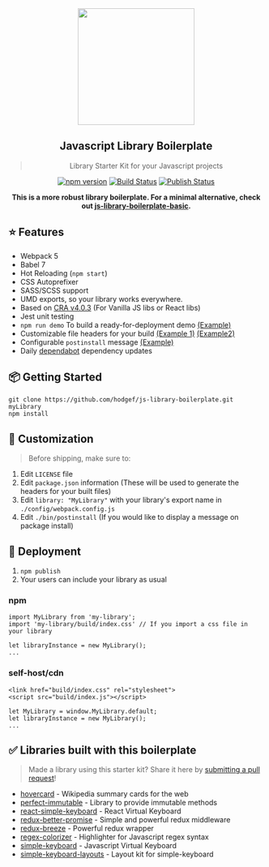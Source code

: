  <div align="center">
 <img align="center" width="230" src="https://i.imgur.com/62VsVXD.png" />
  <h2>Javascript Library Boilerplate</h2>
  <blockquote>Library Starter Kit for your Javascript projects</blockquote>
  <a href="https://www.npmjs.com/package/@hodgef/js-library-boilerplate"><img src="https://badgen.net/npm/v/@hodgef/js-library-boilerplate?color=blue" alt="npm version"></a> <a href="https://github.com/hodgef/js-library-boilerplate/actions"><img alt="Build Status" src="https://github.com/hodgef/js-library-boilerplate/workflows/Build/badge.svg?color=green" /></a> <a href="https://github.com/hodgef/js-library-boilerplate/actions"> <img alt="Publish Status" src="https://github.com/hodgef/js-library-boilerplate/workflows/Publish/badge.svg?color=green" /></a>

 <strong>This is a more robust library boilerplate. For a minimal alternative, check out [js-library-boilerplate-basic](https://github.com/hodgef/js-library-boilerplate-basic).</strong>

</div>

## ⭐️ Features

- Webpack 5
- Babel 7
- Hot Reloading (`npm start`)
- CSS Autoprefixer
- SASS/SCSS support
- UMD exports, so your library works everywhere.
- Based on [CRA v4.0.3](https://github.com/facebook/create-react-app/releases/tag/v4.0.3) (For Vanilla JS libs or React libs)
- Jest unit testing
- `npm run demo` To build a ready-for-deployment demo [(Example)](https://github.com/hodgef/js-library-boilerplate/tree/master/demo)
- Customizable file headers for your build [(Example 1)](https://github.com/hodgef/js-library-boilerplate/blob/master/build/index.js) [(Example2)](https://github.com/hodgef/js-library-boilerplate/blob/master/build/index.css)
- Configurable `postinstall` message [(Example)](https://github.com/hodgef/js-library-boilerplate/blob/master/bin/postinstall)
- Daily [dependabot](https://dependabot.com) dependency updates

## 📦 Getting Started

```
git clone https://github.com/hodgef/js-library-boilerplate.git myLibrary
npm install
```

## 💎 Customization

> Before shipping, make sure to:

1. Edit `LICENSE` file
2. Edit `package.json` information (These will be used to generate the headers for your built files)
3. Edit `library: "MyLibrary"` with your library's export name in `./config/webpack.config.js`
4. Edit `./bin/postinstall` (If you would like to display a message on package install)

## 🚀 Deployment

1. `npm publish`
2. Your users can include your library as usual

### npm

```
import MyLibrary from 'my-library';
import 'my-library/build/index.css' // If you import a css file in your library

let libraryInstance = new MyLibrary();
...
```

### self-host/cdn

```
<link href="build/index.css" rel="stylesheet">
<script src="build/index.js"></script>

let MyLibrary = window.MyLibrary.default;
let libraryInstance = new MyLibrary();
...
```

## ✅ Libraries built with this boilerplate

> Made a library using this starter kit? Share it here by [submitting a pull request](https://github.com/hodgef/js-library-boilerplate/pulls)!

- [hovercard](https://github.com/AnandChowdhary/hovercard) - Wikipedia summary cards for the web
- [perfect-immutable](https://github.com/Lukasz-pluszczewski/perfect-immutable) - Library to provide immutable methods
- [react-simple-keyboard](https://github.com/hodgef/react-simple-keyboard) - React Virtual Keyboard
- [redux-better-promise](https://github.com/Lukasz-pluszczewski/redux-better-promise) - Simple and powerful redux middleware
- [redux-breeze](https://github.com/Lukasz-pluszczewski/reduxBreeze) - Powerful redux wrapper
- [regex-colorizer](https://github.com/geongeorge/regex-colorizer) - Highlighter for Javascript regex syntax
- [simple-keyboard](https://github.com/hodgef/simple-keyboard) - Javascript Virtual Keyboard
- [simple-keyboard-layouts](https://github.com/hodgef/simple-keyboard-layouts) - Layout kit for simple-keyboard
